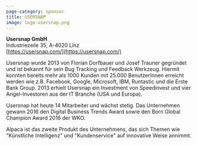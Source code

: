 ```yaml
---
page-category: sponsor
title: USERSNAP
image: logo-usersnap.png
---
```

 
**Usersnap GmbH**<br/>
Industriezeile 35, A-4020 Linz<br/>
[https://usersnap.com/](https://usersnap.com/)
 
Usersnap wurde 2013 von Florian Dorfbauer und Josef Trauner gegründet und ist bekannt für sein Bug Tracking und Feedback Werkzeug. Hiermit konnten bereits mehr als 1000 Kunden mit 25.000 BenutzerInnen erreicht werden wie z.B. Facebook, Google, Microsoft, IBM, Runtastic und die Erste Bank Group. 2013 erhielt Usersnap ein Investment von Speedinvest und vier Angel-Investoren aus der IT Branche (USA und Europa).

Usersnap hat heute 14 Mitarbeiter und wächst stetig. Das Unternehmen gewann 2016 den Digital Business Trends Award sowie den Born Global Champion Award 2016 der WKO. 

Alpaca ist das zweite Produkt des Unternehmens, das sich Themen wie "Künstliche Intelligenz" und "Kundenservice" auf innovative Weise annimmt. 


